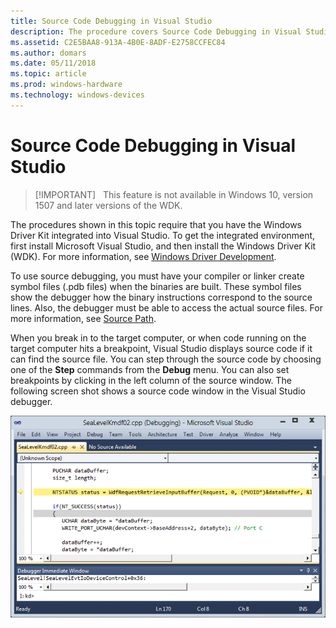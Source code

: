 ```yaml
---
title: Source Code Debugging in Visual Studio
description: The procedure covers Source Code Debugging in Visual Studio.
ms.assetid: C2E5BAA8-913A-4B0E-8ADF-E2758CCFEC84
ms.author: domars
ms.date: 05/11/2018
ms.topic: article
ms.prod: windows-hardware
ms.technology: windows-devices
---
```


# Source Code Debugging in Visual Studio

> [!IMPORTANT]  
> This feature is not available in Windows 10, version 1507 and later versions of the WDK.
>

The procedures shown in this topic require that you have the Windows Driver Kit integrated into Visual Studio. To get the integrated environment, first install Microsoft Visual Studio, and then install the Windows Driver Kit (WDK). For more information, see [Windows Driver Development](https://msdn.microsoft.com/library/windows/hardware/ff557573).

To use source debugging, you must have your compiler or linker create symbol files (.pdb files) when the binaries are built. These symbol files show the debugger how the binary instructions correspond to the source lines. Also, the debugger must be able to access the actual source files. For more information, see [Source Path](source-path.md).

When you break in to the target computer, or when code running on the target computer hits a breakpoint, Visual Studio displays source code if it can find the source file. You can step through the source code by choosing one of the **Step** commands from the **Debug** menu. You can also set breakpoints by clicking in the left column of the source window. The following screen shot shows a source code window in the Visual Studio debugger.

![screen shot of source code in the visual studio debugger](images/sourcecodedebuggingvs01.png)

 

 





